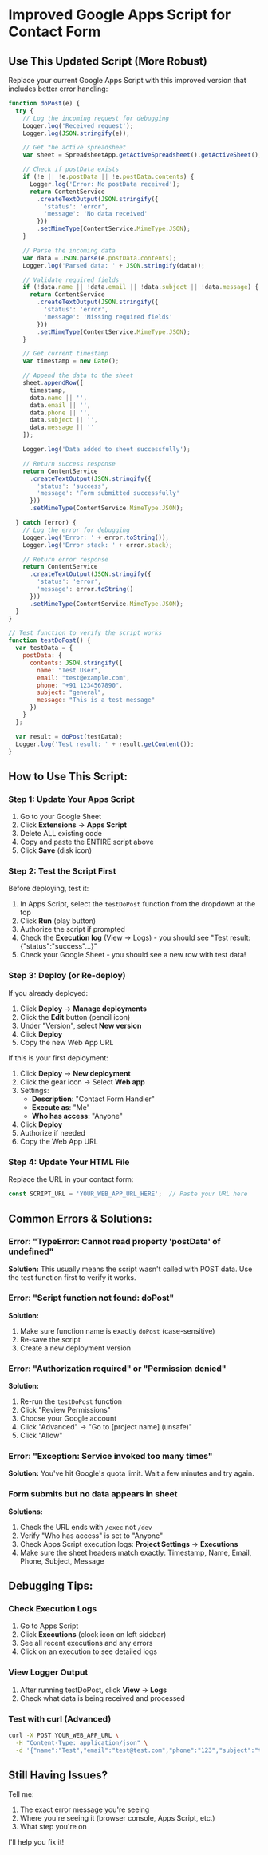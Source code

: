 # Improved Google Apps Script for Contact Form

## Use This Updated Script (More Robust)

Replace your current Google Apps Script with this improved version that includes better error handling:

```javascript
function doPost(e) {
  try {
    // Log the incoming request for debugging
    Logger.log('Received request');
    Logger.log(JSON.stringify(e));

    // Get the active spreadsheet
    var sheet = SpreadsheetApp.getActiveSpreadsheet().getActiveSheet();

    // Check if postData exists
    if (!e || !e.postData || !e.postData.contents) {
      Logger.log('Error: No postData received');
      return ContentService
        .createTextOutput(JSON.stringify({
          'status': 'error',
          'message': 'No data received'
        }))
        .setMimeType(ContentService.MimeType.JSON);
    }

    // Parse the incoming data
    var data = JSON.parse(e.postData.contents);
    Logger.log('Parsed data: ' + JSON.stringify(data));

    // Validate required fields
    if (!data.name || !data.email || !data.subject || !data.message) {
      return ContentService
        .createTextOutput(JSON.stringify({
          'status': 'error',
          'message': 'Missing required fields'
        }))
        .setMimeType(ContentService.MimeType.JSON);
    }

    // Get current timestamp
    var timestamp = new Date();

    // Append the data to the sheet
    sheet.appendRow([
      timestamp,
      data.name || '',
      data.email || '',
      data.phone || '',
      data.subject || '',
      data.message || ''
    ]);

    Logger.log('Data added to sheet successfully');

    // Return success response
    return ContentService
      .createTextOutput(JSON.stringify({
        'status': 'success',
        'message': 'Form submitted successfully'
      }))
      .setMimeType(ContentService.MimeType.JSON);

  } catch (error) {
    // Log the error for debugging
    Logger.log('Error: ' + error.toString());
    Logger.log('Error stack: ' + error.stack);

    // Return error response
    return ContentService
      .createTextOutput(JSON.stringify({
        'status': 'error',
        'message': error.toString()
      }))
      .setMimeType(ContentService.MimeType.JSON);
  }
}

// Test function to verify the script works
function testDoPost() {
  var testData = {
    postData: {
      contents: JSON.stringify({
        name: "Test User",
        email: "test@example.com",
        phone: "+91 1234567890",
        subject: "general",
        message: "This is a test message"
      })
    }
  };

  var result = doPost(testData);
  Logger.log('Test result: ' + result.getContent());
}
```

## How to Use This Script:

### Step 1: Update Your Apps Script
1. Go to your Google Sheet
2. Click **Extensions** → **Apps Script**
3. Delete ALL existing code
4. Copy and paste the ENTIRE script above
5. Click **Save** (disk icon)

### Step 2: Test the Script First
Before deploying, test it:
1. In Apps Script, select the `testDoPost` function from the dropdown at the top
2. Click **Run** (play button)
3. Authorize the script if prompted
4. Check the **Execution log** (View → Logs) - you should see "Test result: {"status":"success"...}"
5. Check your Google Sheet - you should see a new row with test data!

### Step 3: Deploy (or Re-deploy)
If you already deployed:
1. Click **Deploy** → **Manage deployments**
2. Click the **Edit** button (pencil icon)
3. Under "Version", select **New version**
4. Click **Deploy**
5. Copy the new Web App URL

If this is your first deployment:
1. Click **Deploy** → **New deployment**
2. Click the gear icon → Select **Web app**
3. Settings:
   - **Description**: "Contact Form Handler"
   - **Execute as**: "Me"
   - **Who has access**: "Anyone"
4. Click **Deploy**
5. Authorize if needed
6. Copy the Web App URL

### Step 4: Update Your HTML File
Replace the URL in your contact form:
```javascript
const SCRIPT_URL = 'YOUR_WEB_APP_URL_HERE';  // Paste your URL here
```

## Common Errors & Solutions:

### Error: "TypeError: Cannot read property 'postData' of undefined"
**Solution:** This usually means the script wasn't called with POST data. Use the test function first to verify it works.

### Error: "Script function not found: doPost"
**Solution:**
1. Make sure function name is exactly `doPost` (case-sensitive)
2. Re-save the script
3. Create a new deployment version

### Error: "Authorization required" or "Permission denied"
**Solution:**
1. Re-run the `testDoPost` function
2. Click "Review Permissions"
3. Choose your Google account
4. Click "Advanced" → "Go to [project name] (unsafe)"
5. Click "Allow"

### Error: "Exception: Service invoked too many times"
**Solution:** You've hit Google's quota limit. Wait a few minutes and try again.

### Form submits but no data appears in sheet
**Solutions:**
1. Check the URL ends with `/exec` not `/dev`
2. Verify "Who has access" is set to "Anyone"
3. Check Apps Script execution logs: **Project Settings** → **Executions**
4. Make sure the sheet headers match exactly: Timestamp, Name, Email, Phone, Subject, Message

## Debugging Tips:

### Check Execution Logs
1. Go to Apps Script
2. Click **Executions** (clock icon on left sidebar)
3. See all recent executions and any errors
4. Click on an execution to see detailed logs

### View Logger Output
1. After running testDoPost, click **View** → **Logs**
2. Check what data is being received and processed

### Test with curl (Advanced)
```bash
curl -X POST YOUR_WEB_APP_URL \
  -H "Content-Type: application/json" \
  -d '{"name":"Test","email":"test@test.com","phone":"123","subject":"test","message":"hello"}'
```

## Still Having Issues?

Tell me:
1. The exact error message you're seeing
2. Where you're seeing it (browser console, Apps Script, etc.)
3. What step you're on

I'll help you fix it!
